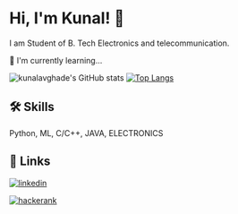
# Hi, I'm Kunal! 👋



I am Student of B. Tech Electronics and telecommunication.

🧠 I'm currently learning...

![kunalavghade's GitHub stats](https://github-readme-stats.vercel.app/api?username=kunalavghade&show_icons=true&theme=github_dark)
[![Top Langs](https://github-readme-stats.vercel.app/api/top-langs/?username=kunalavghade&layout=compact)](https://github.com/kunalavghade/github-readme-stats)

## 🛠 Skills
Python, ML, C/C++, JAVA, ELECTRONICS


## 🔗 Links

[![linkedin](https://img.shields.io/badge/linkedin-0A66C2?style=for-the-badge&logo=linkedin&logoColor=white)](https://www.linkedin.com/in/kunalavghade/)

[![hackerank](https://img.shields.io/badge/-Hackerrank-2EC866?style=for-the-badge&logo=HackerRank&logoColor=white)](https://www.hackerrank.com/kunalavghade77)

